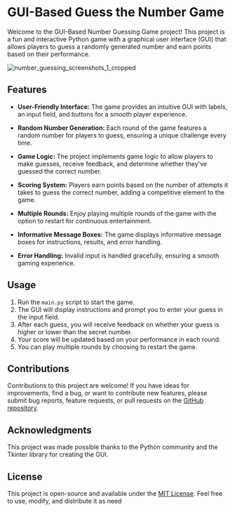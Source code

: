 # GUI-Based Guess the Number Game

Welcome to the GUI-Based Number Guessing Game project! This project is a fun and interactive Python game with a graphical user interface (GUI) that allows players to guess a randomly generated number and earn points based on their performance.

![number_guessing_screenshots_1_cropped](https://github.com/marspython/Tic-Tac-Toe_game/assets/146045911/6d3c09fc-82ea-4927-9582-1f6ace5604ac)

## Features

- **User-Friendly Interface:** The game provides an intuitive GUI with labels, an input field, and buttons for a smooth player experience.

- **Random Number Generation:** Each round of the game features a random number for players to guess, ensuring a unique challenge every time.

- **Game Logic:** The project implements game logic to allow players to make guesses, receive feedback, and determine whether they've guessed the correct number.

- **Scoring System:** Players earn points based on the number of attempts it takes to guess the correct number, adding a competitive element to the game.

- **Multiple Rounds:** Enjoy playing multiple rounds of the game with the option to restart for continuous entertainment.

- **Informative Message Boxes:** The game displays informative message boxes for instructions, results, and error handling.

- **Error Handling:** Invalid input is handled gracefully, ensuring a smooth gaming experience.

## Usage

1. Run the `main.py` script to start the game.
2. The GUI will display instructions and prompt you to enter your guess in the input field.
3. After each guess, you will receive feedback on whether your guess is higher or lower than the secret number.
4. Your score will be updated based on your performance in each round.
5. You can play multiple rounds by choosing to restart the game.

## Contributions

Contributions to this project are welcome! If you have ideas for improvements, find a bug, or want to contribute new features, please submit bug reports, feature requests, or pull requests on the [GitHub repository](https://github.com/marspython/NumberGuessingGame-GUI).

## Acknowledgments

This project was made possible thanks to the Python community and the Tkinter library for creating the GUI.

## License

This project is open-source and available under the [MIT License](LICENSE). Feel free to use, modify, and distribute it as need



